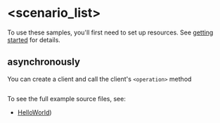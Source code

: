 # <scenario_list>

To use these samples, you'll first need to set up resources. See [getting started](https://github.com/Azure/azure-sdk-for-net/blob/main/sdk/contosowidgetmanager/Azure.Contoso.Widgetmanager/README.md#getting-started) for details.

## <scenario> asynchronously

You can create a client and call the client's `<operation>` method

```C# Snippet:Azure_Contoso_Widgetmanager_ScenarioAsync
```

To see the full example source files, see:
* [HelloWorld](https://github.com/Azure/azure-sdk-for-net/blob/main/sdk/contosowidgetmanager/Azure.Contoso.Widgetmanager/tests/Samples/Sample1_HelloWorldAsync.cs))

<!-- please refer to <https://github.com/Azure/azure-sdk-for-net/main/sdk/template/Azure.Template/samples/Sample1_HelloWorldAsync.md> to write sample readme file. -->